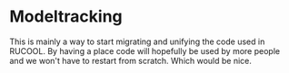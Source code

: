 # Modeltracking

This is mainly a way to start migrating and unifying the code used in RUCOOL. By having a place
code will hopefully be used by more people and we won't have to restart from scratch. Which 
would be nice. 
